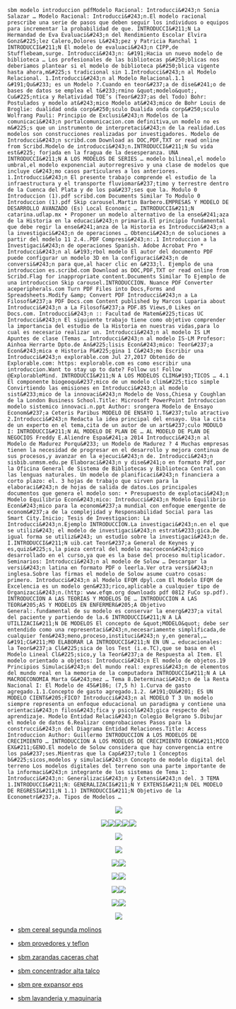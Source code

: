 
```
sbm modelo introduccion pdfModelo Racional: Introducci&#243;n Sonia Salazar … Modelo Racional: Introducci&#243;n.El modelo racional prescribe una serie de pasos que deben seguir los individuos o equipos para incrementar la probabilidad de que. INTRODUCCI&#211;N La Hermandad de Eva Evaluaci&#243;n del Rendimiento Escolar Elvira Gonz&#225;lez Calero,Dolores L&#243;pez y Patricia Ranchal 1 INTRODUCCI&#211;N El modelo de evaluaci&#243;n CIPP,de Stufflebeam,surge. Introducci&#243;n: &#191;Hacia un nuevo modelo de biblioteca … Los profesionales de las bibliotecas p&#250;blicas nos deberiamos plantear si el modelo de biblioteca p&#250;blica vigente hasta ahora,m&#225;s tradicional sin 1.Introducci&#243;n al Modelo Relacional. 1.Introducci&#243;n al Modelo Relacional.1.1 &#191;Qu&#233; es un Modelo ?.Cuando en teor&#237;a de dise&#241;o de bases de datos se emplea el t&#233;rmino &quot;modelo&quot;, Cu&#225;ntica y Relatividad TOE’s (Teor&#237;as del Todo) Bohr: Postulados y modelo at&#243;mico Modelo at&#243;mico de Bohr Louis de Broglie: dualidad onda corp&#250;sculo Dualida onda corp&#250;sculo Wolfrang Pauli: Principio de Exclusi&#243;n Modelos de la comunicaci&#243;n portalcomunicacion.com definitiva,un modelo no es m&#225;s que un instrumento de interpretaci&#243;n de la realidad.Los modelos son construcciones realizadas por investigadores. Modelo de Introducci&#243;n scribd.com Download as DOC,PDF,TXT or read online from Scribd.Modelo de introducci&#243;n.INTRODUCCI&#211;N Su vida est&#225; forjada en la fragua de la desesperanza. UNA INTRODUCCI&#211;N A LOS MODELOS DE SERIES … modelo bilineal,el modelo umbral,el modelo exponencial autorregresivo y una clase de modelos que incluye c&#243;mo casos particulares a los anteriores. 1.Introducci&#243;n El presente trabajo comprende el estudio de la infraestructura y el transporte fluviomar&#237;timo y terrestre dentro de la Cuenca del Plata y de los pa&#237;ses que la. Modulo 0 Introduccion (1).pdf scribd.com Documents Similar To Modulo 0 Introduccion (1).pdf Skip carousel.Martin Barbero.EMPRESAS Y MODELO DE DESARROLLO AVANZADO (Es) Local Economic … INTRODUCCI&#211;N catarina.udlap.mx • Proponer un modelo alternativo de la ense&#241;aza de la Historia en la educaci&#243;n primaria.El principio fundamental que debe regir la ense&#241;anza de la Historia es Introducci&#243;n a la investigaci&#243;n de operaciones … Obtenci&#243;n de soluciones a partir del modelo 11 2.4..PDF Compresi&#243;n:.1 Introduccion a la Investigaci&#243;n de operaciones Spanish. Adobe Acrobat Pro * Introducci&#243;n al &#193;rbol modelo El autor del documento PDF puede configurar un modelo 3D en la configuraci&#243;n de conversi&#243;n para que,al hacer clic en &#233;l. Ejemplo de una introduccion es.scribd.com Download as DOC,PDF,TXT or read online from Scribd.Flag for inappropriate content.Documents Similar To Ejemplo de una introduccion Skip carousel.INTRODUCCION. Nuance PDF Converter aceperipherals.com Turn PDF Files into Docs,Forms and Spreadsheets.Modify &amp; Convert PDF Introducci&#243;n a La Filosof&#237;a PDF Docs.com Content published by Marcos Luparia about Introducci&#243;n a La Filosof&#237;a PDF.85 Views,0 Likes on Docs.com. Introducci&#243;n :: Facultad de Matem&#225;ticas UC Introducci&#243;n El siguiente trabajo tiene como objetivo comprender la importancia del estudio de la Historia en nuestras vidas,para lo cual es necesario realizar un. Introducci&#243;n al modelo IS LM Apuntes de clase (Temas … Introducci&#243;n al modelo IS‐LM Profesor: Ainhoa Herrarte Dpto.de An&#225;lisis Econ&#243;mico: Teor&#237;a Econ&#243;mica e Historia P&#225;gina 1 C&#243;mo Escribir una Introducci&#243;n explorable.com Jul 27,2017 Obtenido de Explorable.com: https: explorable.com es como escribir una introduccion.Want to stay up to date? Follow us! Follow @ExplorableMind. INTRODUCCI&#211;N A LOS MODELOS CLIM&#193;TICOS … 4.1 El componente biogeoqu&#237;mico de un modelo clim&#225;tico simple Convirtiendo las emisiones en Introducci&#243;n al modelo sist&#233;mico de la innovaci&#243;n Modelo de Voss,Chiesa y Coughlan de la London Business School.Title: Microsoft PowerPoint Introduccion modelo sistemico innovaci.n.ppt Author: srongera Modelo de Ensayo Econom&#237;a Ceteris Paribus MODELO DE ENSAYO 1.T&#237;tulo atractivo 2.Introducci&#243;n Redacta la idea principal del ensayo. Usa la cita de un experto en el tema,cita de un autor de un art&#237;culo MODULO I: INTRODUCCI&#211;N AL MODELO DE PLAN DE … AL MODELO DE PLAN DE NEGOCIOS Freddy E.Aliendre Espa&#241;a 2014 Introducci&#243;n al Modelo de Madurez Porqu&#233; un Modelo de Madurez ? 4 Muchas empresas tienen la necesidad de progresar en el desarrollo y mejora continua de sus procesos,y avanzar en la ejecuci&#243;n de. Introducci&#243;n sisbib.unmsm.edu.pe Elaboraci&#243;n y dise&#241;o en formato Pdf,por la Oficina General de Sistema de Bibliotecas y Biblioteca Central con las lenguas naturales. Un modelo de planificaci&#243;n financiera a corto plazo: el. 3 hojas de trabajo que sirven para la elaboraci&#243;n de hojas de salida de datos.Los principales documentos que genera el modelo son: • Presupuesto de explotaci&#243;n Modelo Equilibrio Econ&#243;mico: Introducci&#243;n Modelo Equilibrio Econ&#243;mico para la econom&#237;a mundial con enfoque emergente de econom&#237;a de la complejidad y Responsabilidad Social para las Smart City.Inicio; Tesis de Investigacion: La Introducci&#243;n.Ejemplo INTRODUCCION.La investigaci&#243;n.en el que se utiliz&#243; el modelo de investigaci&#243;n estrat&#233;gica.De igual forma se utiliz&#243; un estudio sobre la investigaci&#243;n de. I.INTRODUCCI&#211;N uib.cat Teor&#237;a General de Keynes y es,quiz&#225;s,la pieza central del modelo macroecon&#243;mico desarrollado en el curso,ya que es la base del proceso multiplicador. Seminarios: Introducci&#243;n al modelo de Solow … Descargar la versi&#243;n latina en formato PDF o leerla.Ver otra versi&#243;n inglesa.Sobre las firmas el modelo de Solow asume cuatro cosas: primero. Introducci&#243;n al Modelo EFQM dpyl.com El Modelo EFQM de Excelencia es un modelo gen&#233;rico,aplicable a cualquier tipo de Organizaci&#243;n.(http: www.efqm.org downloads pdf 0812 FuCo sp.pdf). INTRODUCCION A LAS TEORIAS Y MODELOS DE … INTRODUCCION A LAS TEOR&#205;AS Y MODELOS EN ENFERMER&#205;A Objetivo General:.fundamental de su modelo es conservar la energ&#237;a vital del paciente y partiendo de la.6 INTRODUCCI&#211;N A LA UTILIZACI&#211;N DE MODELOS El concepto de &quot;MODELO&quot; debe ser entendido como una representaci&#243;n,necesariamente simplificada,de cualquier fen&#243;meno,proceso,instituci&#243;n y,en general,… &#191;C&#211;MO ELABORAR LA INTRODUCCI&#211;N EN UN … educacionales: la Teor&#237;a Cl&#225;sica de los Test (i.e.TC),que se basa en el Modelo Lineal Cl&#225;sico,y la Teor&#237;a de Respuesta al Item. El modelo orientado a objetos: Introducci&#243;n El modelo de objetos.19 Principios Simulaci&#243;n del mundo real: expresi&#243;n de elementos del mundo real en la memoria de la computadora INTRODUCCI&#211;N A LA MACROECONOMIA Marta G&#243;mez … Tema 8.Determinaci&#243;n de la Renta Nacional I: El Modelo de 45&#186; (7,5 h) 1.Curva de gasto agregado.1.1.Concepto de gasto agregado.1.2. &#191;QU&#201; ES UN MODELO CIENT&#205;FICO? Introducci&#243;n al MODELO T 3 Un modelo siempre representa un enfoque educacional un paradigma y contiene una orientaci&#243;n filos&#243;fica y psicol&#243;gica respecto del aprendizaje. Modelo Entidad Relaci&#243;n Colegio Belgrano 5.Dibujar el modelo de datos 6.Realizar comprobaciones Pasos para la construcci&#243;n del Diagrama Entidad Relaciones.Title: Access Introduccion Author: Guillermo INTRODUCCION A LOS MODELOS DE CRECIMIENTO … INTRODUCCION A LOS MODELOS DE CRECIMIENTO ECON&#211;MICO EX&#211;GENO.El modelo de Solow considera que hay convergencia entre los pa&#237;ses.Mientras que la Cap&#237;tulo 1 Conceptos b&#225;sicos,modelos y simulaci&#243;n Concepto de modelo digital del terreno Los modelos digitales del terreno son una parte importante de la informaci&#243;n integrante de los sistemas de Tema 1: Introducci&#243;n: Generalizaci&#243;n y Extensi&#243;n del. 3 TEMA 1.INTRODUCCI&#211;N: GENERALIZACI&#211;N Y EXTENSI&#211;N DEL MODELO DE REGRESI&#211;N 1.1) INTRODUCCI&#211;N Objetivo de la Econometr&#237;a. Tipos de Modelos … 
```

<div align="center">

<a href="https://es-crusher.shibang-china.com/github&k=sbm+modelo+introduccion+pdf"><img src="https://static.shibang-china.com/es/crusher/logo.jpg"></a>

<a href="https://es-crusher.shibang-china.com/github&k=sbm+modelo+introduccion+pdf"><img src="https://static.shibang-china.com/es/crusher/index.jpg"></a><a href="https://es-crusher.shibang-china.com/material.htmlgithub&k=sbm+modelo+introduccion+pdf"><img src="https://static.shibang-china.com/es/crusher/material.jpg"></a><a href="https://es-crusher.shibang-china.com/application.htmlgithub&k=sbm+modelo+introduccion+pdf"><img src="https://static.shibang-china.com/es/crusher/application.jpg"></a><a href="https://es-crusher.shibang-china.com/aboutus.htmlgithub&k=sbm+modelo+introduccion+pdf"><img src="https://static.shibang-china.com/es/crusher/aboutus.jpg"></a><a href="https://es-crusher.shibang-china.com/contact.htmlgithub&k=sbm+modelo+introduccion+pdf"><img src="https://static.shibang-china.com/es/crusher/contact.jpg"></a>

<a href="https://es-crusher.shibang-china.com/github&k=sbm+modelo+introduccion+pdf"><img src="https://static.shibang-china.com/es/crusher/banner.jpg"></a>

<a href="https://swt.shibang-china.com/github&k=sbm+modelo+introduccion+pdf"><img src="https://static.shibang-china.com/es/crusher/text.jpg"></a>

<a href="https://swt.shibang-china.com/github&k=sbm+modelo+introduccion+pdf"><img src="https://static.shibang-china.com/es/crusher/chat.jpg"></a><a href="https://es-crusher.shibang-china.com/contact.htmlgithub&k=sbm+modelo+introduccion+pdf"><img src="https://static.shibang-china.com/es/crusher/message.jpg"></a>

<a href="https://es-crusher.shibang-china.com/products/pe.htmlgithub&k=sbm+modelo+introduccion+pdf"><img src="https://static.shibang-china.com/es/crusher/pe.jpg"></a><a href="https://es-crusher.shibang-china.com/products/pf.htmlgithub&k=sbm+modelo+introduccion+pdf"><img src="https://static.shibang-china.com/es/crusher/pf.jpg"></a>

<a href="https://es-crusher.shibang-china.com/products/hpt.htmlgithub&k=sbm+modelo+introduccion+pdf"><img src="https://static.shibang-china.com/es/crusher/hpt.jpg"></a><a href="https://es-crusher.shibang-china.com/products/vsi.htmlgithub&k=sbm+modelo+introduccion+pdf"><img src="https://static.shibang-china.com/es/crusher/vsi.jpg"></a>

<a href="https://es-crusher.shibang-china.com/products/klv.htmlgithub&k=sbm+modelo+introduccion+pdf"><img src="https://static.shibang-china.com/es/crusher/klv.jpg"></a><a href="https://es-crusher.shibang-china.com/products/portable.htmlgithub&k=sbm+modelo+introduccion+pdf"><img src="https://static.shibang-china.com/es/crusher/portable.jpg"></a>

<a href="https://swt.shibang-china.com/github&k=sbm+modelo+introduccion+pdf"><img src="https://static.shibang-china.com/es/crusher/case.jpg"></a>

</div>


* [sbm cereal segunda molinos](sbm%20cereal%20segunda%20molinos.md)

* [sbm provedores y teflon](sbm%20provedores%20y%20teflon.md)

* [sbm zarandas caceras chat](sbm%20zarandas%20caceras%20chat.md)

* [sbm concentrador alta talco](sbm%20concentrador%20alta%20talco.md)

* [sbm pre expansor eps](sbm%20pre%20expansor%20eps.md)

* [sbm lavanderia y maquinaria](sbm%20lavanderia%20y%20maquinaria.md)